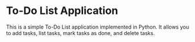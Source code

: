 # To-Do List Application

This is a simple To-Do List application implemented in Python. It allows you to add tasks, list tasks, mark tasks as done, and delete tasks.
